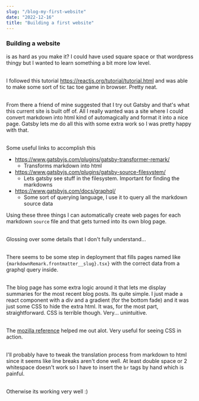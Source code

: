 ```yaml
---
slug: "/blog-my-first-website"
date: "2022-12-16"
title: "Building a first website"
---
```


### Building a website

is as hard as you make it? I could have used square space or that wordpress thingy but I wanted to learn something a bit more low level. <br></br>

I followed this tutorial https://reactjs.org/tutorial/tutorial.html and was able to make some sort of tic tac toe game in browser. Pretty neat. <br></br>

From there a friend of mine suggested that I try out Gatsby and that's what this current site is built off of. All I really wanted was a site where I could convert markdown into html kind of automagically and format it into a nice page. Gatsby lets me do all this with some extra work so I was pretty happy with that. <br></br>

Some useful links to accomplish this
- https://www.gatsbyjs.com/plugins/gatsby-transformer-remark/
    - Transforms markdown into html
- https://www.gatsbyjs.com/plugins/gatsby-source-filesystem/
    - Lets gatsby see stuff in the filesystem. Important for finding the markdowns
- https://www.gatsbyjs.com/docs/graphql/
    - Some sort of querying language, I use it to query all the markdown source data

Using these three things I can automatically create web pages for each markdown `source` file and that gets turned into its own blog page. <br></br>

Glossing over some details that I don't fully understand... <br></br>

There seems to be some step in deployment that fills pages named like `{markdownRemark.frontmatter__slug}.tsx}` with the correct data from a graphql query inside. <br></br>

The blog page has some extra logic around it that lets me display summaries for the most recent blog posts. Its quite simple. I just made a react component with a div and a gradient (for the bottom fade) and it was just some CSS to hide the extra html. It was, for the most part, straightforward. CSS is terrible though. Very... unintuitive.<br></br>

The [mozilla reference](https://developer.mozilla.org/en-US/docs/Web/CSS/Reference) helped me out alot. Very useful for seeing CSS in action. <br></br>

I'll probably have to tweak the translation process from markdown to html since it seems like line breaks aren't done well. At least double space or 2 whitespace doesn't work so I have to insert the `br` tags by hand which is painful.<br></br>

Otherwise its working very well :)<br></br>